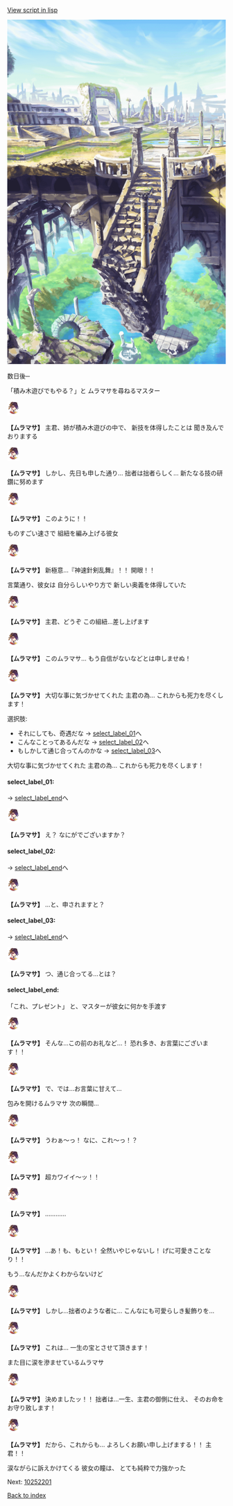 [View script in lisp](../scripts/10251104.txt)

![antiquity.png](../images/backgrounds/antiquity.png)

数日後─

「積み木遊びでもやる？」と
ムラマサを尋ねるマスター

<img src="../images/units/102511.png" alt="102511.png" height="34"/>

**【ムラマサ】**
主君、姉が積み木遊びの中で、
新技を体得したことは
聞き及んでおりまする

<img src="../images/units/102511.png" alt="102511.png" height="34"/>

**【ムラマサ】**
しかし、先日も申した通り…
拙者は拙者らしく…
新たなる技の研鑽に努めます

<img src="../images/units/102511.png" alt="102511.png" height="34"/>

**【ムラマサ】**
このように！！

ものすごい速さで
組紐を編み上げる彼女

<img src="../images/units/102511.png" alt="102511.png" height="34"/>

**【ムラマサ】**
新極意…『神速針剣乱舞』！！
開眼！！

言葉通り、彼女は
自分らしいやり方で
新しい奥義を体得していた

<img src="../images/units/102511.png" alt="102511.png" height="34"/>

**【ムラマサ】**
主君、どうぞ
この組紐…差し上げます

<img src="../images/units/102511.png" alt="102511.png" height="34"/>

**【ムラマサ】**
このムラマサ…
もう自信がないなどとは申しませぬ！

<img src="../images/units/102511.png" alt="102511.png" height="34"/>

**【ムラマサ】**
大切な事に気づかせてくれた
主君の為…
これからも死力を尽くします！

選択肢:
- それにしても、奇遇だな → [select_label_01](#select_label_01)へ
- こんなことってあるんだな → [select_label_02](#select_label_02)へ
- もしかして通じ合ってんのかな → [select_label_03](#select_label_03)へ

大切な事に気づかせてくれた
主君の為…
これからも死力を尽くします！

#### select_label_01:
 → [select_label_end](#select_label_end)へ

<img src="../images/units/102511.png" alt="102511.png" height="34"/>

**【ムラマサ】**
え？
なにがでございますか？

#### select_label_02:
 → [select_label_end](#select_label_end)へ

<img src="../images/units/102511.png" alt="102511.png" height="34"/>

**【ムラマサ】**
…と、申されますと？

#### select_label_03:
 → [select_label_end](#select_label_end)へ

<img src="../images/units/102511.png" alt="102511.png" height="34"/>

**【ムラマサ】**
つ、通じ合ってる…とは？

#### select_label_end:

「これ、プレゼント」
と、マスターが彼女に何かを手渡す

<img src="../images/units/102511.png" alt="102511.png" height="34"/>

**【ムラマサ】**
そんな…この前のお礼など…！
恐れ多き、お言葉にございます！！

<img src="../images/units/102511.png" alt="102511.png" height="34"/>

**【ムラマサ】**
で、では…お言葉に甘えて…

包みを開けるムラマサ
次の瞬間…

<img src="../images/units/102511.png" alt="102511.png" height="34"/>

**【ムラマサ】**
うわぁ～っ！
なに、これ～っ！？

<img src="../images/units/102511.png" alt="102511.png" height="34"/>

**【ムラマサ】**
超カワイイ～ッ！！

<img src="../images/units/102511.png" alt="102511.png" height="34"/>

**【ムラマサ】**
…………

<img src="../images/units/102511.png" alt="102511.png" height="34"/>

**【ムラマサ】**
…あ！も、もとい！
全然いやじゃないし！
げに可愛きことなり！！

もう…なんだかよくわからないけど

<img src="../images/units/102511.png" alt="102511.png" height="34"/>

**【ムラマサ】**
しかし…拙者のような者に…
こんなにも可愛らしき髪飾りを…

<img src="../images/units/102511.png" alt="102511.png" height="34"/>

**【ムラマサ】**
これは…
一生の宝とさせて頂きます！

また目に涙を滲ませているムラマサ

<img src="../images/units/102511.png" alt="102511.png" height="34"/>

**【ムラマサ】**
決めましたッ！！
拙者は…一生、主君の御側に仕え、
そのお命をお守り致します！

<img src="../images/units/102511.png" alt="102511.png" height="34"/>

**【ムラマサ】**
だから、これからも…
よろしくお願い申し上げまする！！
主君！！

涙ながらに訴えかけてくる
彼女の瞳は、
とても純粋で力強かった

Next: [10252201](10252201.md)

[Back to index](index.md)
